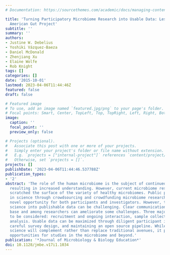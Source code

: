 ```yaml
---
# Documentation: https://sourcethemes.com/academic/docs/managing-content/

title: 'Turning Participatory Microbiome Research into Usable Data: Lessons from the
  American Gut Project'
subtitle: ''
summary: ''
authors:
- Justine W. Debelius
- Yoshiki Vázquez-Baeza
- Daniel McDonald
- Zhenjiang Xu
- Elaine Wolfe
- Rob Knight
tags: []
categories: []
date: '2015-10-01'
lastmod: 2023-04-06T11:44:46Z
featured: false
draft: false

# Featured image
# To use, add an image named `featured.jpg/png` to your page's folder.
# Focal points: Smart, Center, TopLeft, Top, TopRight, Left, Right, BottomLeft, Bottom, BottomRight.
image:
  caption: ''
  focal_point: ''
  preview_only: false

# Projects (optional).
#   Associate this post with one or more of your projects.
#   Simply enter your project's folder or file name without extension.
#   E.g. `projects = ["internal-project"]` references `content/project/deep-learning/index.md`.
#   Otherwise, set `projects = []`.
projects: []
publishDate: '2023-04-06T11:44:46.537788Z'
publication_types:
- '2'
abstract: 'The role of the human microbiome is the subject of continued investigation
  resulting in increased understanding. However, current microbiome research has only
  scratched the surface of the variety of healthy microbiomes. Public participation
  in science through crowdsourcing and crowdfunding microbiome research provides a
  novel opportunity for both participants and investigators. However, turning participatory
  science into publishable data can be challenging. Clear communication with the participant
  base and among researchers can ameliorate some challenges. Three major aspects need
  to be considered: recruitment and ongoing interaction, sample collection, and data
  analysis. Usable data can be maximized through diligent participant interaction,
  careful survey design, and maintaining an open source pipeline. While participatory
  science will complement rather than replace traditional avenues, it presents new
  opportunities for studies in the microbiome and beyond.'
publication: '*Journal of Microbiology & Biology Education*'
doi: 10.1128/jmbe.v17i1.1034
---
```

